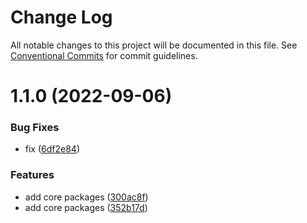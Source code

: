# Change Log

All notable changes to this project will be documented in this file.
See [Conventional Commits](https://conventionalcommits.org) for commit guidelines.

# 1.1.0 (2022-09-06)


### Bug Fixes

* fix ([6df2e84](https://github.com/PeopleWhoListenToStories/lx-lib/commit/6df2e845f8570490fd181a08d63bf792e0fd9f14))


### Features

* add core packages ([300ac8f](https://github.com/PeopleWhoListenToStories/lx-lib/commit/300ac8fe1dc7bc6c83fef598988dcefac434c115))
* add core packages ([352b17d](https://github.com/PeopleWhoListenToStories/lx-lib/commit/352b17dbb4161eb7ccd959598b9d99f9b069fadc))
